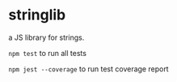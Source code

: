 # stringlib

a JS library for strings.

`npm test` to run all tests

`npm jest --coverage` to run test coverage report
